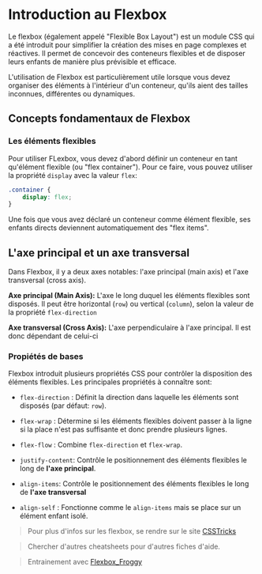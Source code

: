 # Introduction au Flexbox

Le flexbox (également appelé "Flexible Box Layout") est un module CSS qui a été introduit pour simplifier la création des mises en page complexes et réactives. Il permet de concevoir des conteneurs flexibles et de disposer leurs enfants de manière plus prévisible et efficace.

L'utilisation de Flexbox est particulièrement utile lorsque vous devez organiser des éléments à l'intérieur d'un conteneur, qu'ils aient des tailles inconnues, différentes ou dynamiques.

## Concepts fondamentaux de Flexbox
### Les éléments flexibles

Pour utiliser FLexbox, vous devez d'abord définir un conteneur en tant qu'élément flexible (ou "flex container"). Pour ce faire, vous pouvez utiliser la propriété `display` avec la valeur `flex`:

```css
.container {
    display: flex;
}
```

Une fois que vous avez déclaré un conteneur comme élément flexible, ses enfants directs deviennent automatiquement des "flex items".

## L'axe principal et un axe transversal

Dans Flexbox, il y a deux axes notables: l'axe principal (main axis) et l'axe transversal (cross axis).

**Axe principal (Main Axis):** L'axe le long duquel les éléments flexibles sont disposés. Il peut être horizontal (`row`) ou vertical (`column`), selon la valeur de la propriété `flex-direction`

**Axe transversal (Cross Axis):** L'axe perpendiculaire à l'axe principal. Il est donc dépendant de celui-ci

### Propiétés de bases

Flexbox introduit plusieurs propriétés CSS pour contrôler la disposition des éléments flexibles. Les principales propriétés à connaître sont:

- `flex-direction` : Définit la direction dans laquelle les éléments sont disposés (par défaut: `row`).

- `flex-wrap` : Détermine si les éléments flexibles doivent passer à la ligne si la place n'est pas suffisante et donc prendre plusieurs lignes.

- `flex-flow` : Combine `flex-direction` et `flex-wrap`.

- `justify-content`: Contrôle le positionnement des éléments flexibles le long de **l'axe principal**.

- `align-items`: Contrôle le positionnement des éléments flexibles le long de **l'axe transversal**

- `align-self` : Fonctionne comme le `align-items` mais se place sur un élément enfant isolé.


>Pour plus d'infos sur les flexbox, se rendre sur le site [CSSTricks](https://css-tricks.com/snippets/css/a-guide-to-flexbox/)


>Chercher d'autres cheatsheets pour d'autres fiches d'aide.

>Entrainement avec [Flexbox_Froggy](https://flexboxfroggy.com/#fr)
